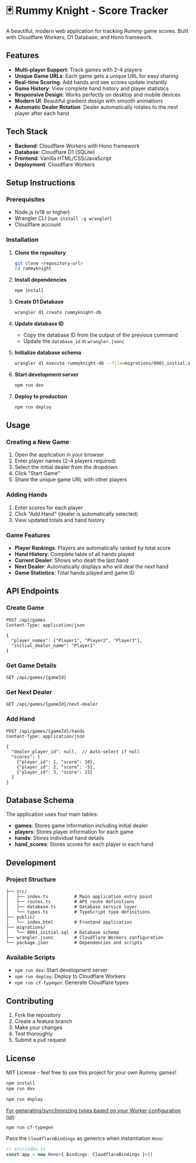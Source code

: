 # 🃏 Rummy Knight - Score Tracker

A beautiful, modern web application for tracking Rummy game scores. Built with Cloudflare Workers, D1 Database, and Hono framework.

## Features

- **Multi-player Support**: Track games with 2-4 players
- **Unique Game URLs**: Each game gets a unique URL for easy sharing
- **Real-time Scoring**: Add hands and see scores update instantly
- **Game History**: View complete hand history and player statistics
- **Responsive Design**: Works perfectly on desktop and mobile devices
- **Modern UI**: Beautiful gradient design with smooth animations
- **Automatic Dealer Rotation**: Dealer automatically rotates to the next player after each hand

## Tech Stack

- **Backend**: Cloudflare Workers with Hono framework
- **Database**: Cloudflare D1 (SQLite)
- **Frontend**: Vanilla HTML/CSS/JavaScript
- **Deployment**: Cloudflare Workers

## Setup Instructions

### Prerequisites

- Node.js (v18 or higher)
- Wrangler CLI (`npm install -g wrangler`)
- Cloudflare account

### Installation

1. **Clone the repository**
   ```bash
   git clone <repository-url>
   cd rummyknight
   ```

2. **Install dependencies**
   ```bash
   npm install
   ```

3. **Create D1 Database**
   ```bash
   wrangler d1 create rummyknight-db
   ```

4. **Update database ID**
   - Copy the database ID from the output of the previous command
   - Update the `database_id` in `wrangler.jsonc`

5. **Initialize database schema**
   ```bash
   wrangler d1 execute rummyknight-db --file=migrations/0001_initial.sql
   ```

6. **Start development server**
   ```bash
   npm run dev
   ```

7. **Deploy to production**
   ```bash
   npm run deploy
   ```

## Usage

### Creating a New Game

1. Open the application in your browser
2. Enter player names (2-4 players required)
3. Select the initial dealer from the dropdown
4. Click "Start Game"
5. Share the unique game URL with other players

### Adding Hands

1. Enter scores for each player
2. Click "Add Hand" (dealer is automatically selected)
3. View updated totals and hand history

### Game Features

- **Player Rankings**: Players are automatically ranked by total score
- **Hand History**: Complete table of all hands played
- **Current Dealer**: Shows who dealt the last hand
- **Next Dealer**: Automatically displays who will deal the next hand
- **Game Statistics**: Total hands played and game ID

## API Endpoints

### Create Game
```
POST /api/games
Content-Type: application/json

{
  "player_names": ["Player1", "Player2", "Player3"],
  "initial_dealer_name": "Player1"
}
```

### Get Game Details
```
GET /api/games/{gameId}
```

### Get Next Dealer
```
GET /api/games/{gameId}/next-dealer
```

### Add Hand
```
POST /api/games/{gameId}/hands
Content-Type: application/json

{
  "dealer_player_id": null,  // Auto-select if null
  "scores": [
    {"player_id": 1, "score": 10},
    {"player_id": 2, "score": -5},
    {"player_id": 3, "score": 15}
  ]
}
```

## Database Schema

The application uses four main tables:

- **games**: Stores game information including initial dealer
- **players**: Stores player information for each game
- **hands**: Stores individual hand details
- **hand_scores**: Stores scores for each player in each hand

## Development

### Project Structure

```
├── src/
│   ├── index.ts          # Main application entry point
│   ├── routes.ts         # API route definitions
│   ├── database.ts       # Database service layer
│   └── types.ts          # TypeScript type definitions
├── public/
│   └── index.html        # Frontend application
├── migrations/
│   └── 0001_initial.sql  # Database schema
├── wrangler.jsonc        # Cloudflare Workers configuration
└── package.json          # Dependencies and scripts
```

### Available Scripts

- `npm run dev`: Start development server
- `npm run deploy`: Deploy to Cloudflare Workers
- `npm run cf-typegen`: Generate Cloudflare types

## Contributing

1. Fork the repository
2. Create a feature branch
3. Make your changes
4. Test thoroughly
5. Submit a pull request

## License

MIT License - feel free to use this project for your own Rummy games!

```txt
npm install
npm run dev
```

```txt
npm run deploy
```

[For generating/synchronizing types based on your Worker configuration run](https://developers.cloudflare.com/workers/wrangler/commands/#types):

```txt
npm run cf-typegen
```

Pass the `CloudflareBindings` as generics when instantiation `Hono`:

```ts
// src/index.ts
const app = new Hono<{ Bindings: CloudflareBindings }>()
```
